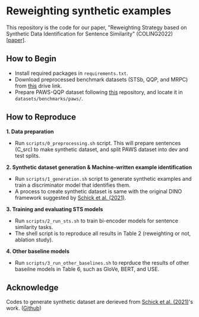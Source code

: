 # Reweighting synthetic examples

This repository is the code for our paper, "Reweighting Strategy based on Synthetic Data Identification for Sentence Similarity" (COLING2022) [[paper]](https://arxiv.org/pdf/2208.13376.pdf).

## How to Begin

- Install required packages in ``requirements.txt``.
- Download preprocessed benchmark datasets (STSb, QQP, and MRPC) from [this](TBA) drive link.
- Prepare PAWS-QQP dataset following [this](https://github.com/google-research-datasets/paws) repository, and locate it in ``datasets/benchmarks/paws/``.

## How to Reproduce

**1. Data preparation**

- Run ``scripts/0_preprocessing.sh`` script. This will prepare sentences (C_src) to make synthetic dataset, and split PAWS dataset into dev and test splits.

**2. Synthetic dataset generation & Machine-written example identification**

- Run ``scripts/1_generation.sh`` script to generate synthetic examples and train a discriminator model that identifies them.
- A process to create synthetic dataset is same with the original DINO framework suggested by [Schick et al. (2021)](https://aclanthology.org/2021.emnlp-main.555/).

**3. Training and evaluating STS models**

- Run ``scripts/2_run_sts.sh`` to train bi-encoder models for sentence similarity tasks.
- The shell script is to reproduce all results in Table 2 (reweighting or not, ablation study).

**4. Other baseline models**

- Run ``scripts/3_run_other_baselines.sh`` to reprduce the results of other baseilne models in Table 6, such as GloVe, BERT, and USE.

## Acknowledge

Codes to generate synthetic dataset are derieved from [Schick et al. (2021)](https://aclanthology.org/2021.emnlp-main.555/)'s work. ([Github](https://github.com/timoschick/dino))
